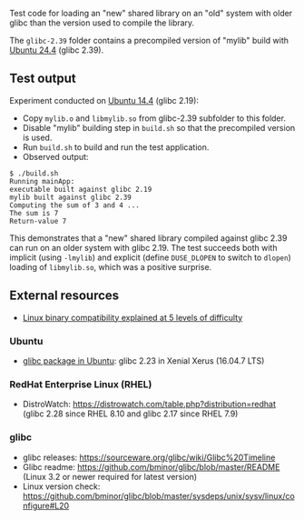 Test code for loading an "new" shared library on an "old" system with older glibc than the version used to compile the library.

The `glibc-2.39` folder contains a precompiled version of "mylib" build with [Ubuntu 24.4](https://releases.ubuntu.com/24.04/) (glibc 2.39).

## Test output
Experiment conducted on [Ubuntu 14.4](https://releases.ubuntu.com/14.04/) (glibc 2.19):
* Copy `mylib.o` and `libmylib.so` from glibc-2.39 subfolder to this folder.
* Disable "mylib" building step in `build.sh` so that the precompiled version is used.
* Run `build.sh` to build and run the test application.
* Observed output:
```
$ ./build.sh
Running mainApp:
executable built against glibc 2.19
mylib built against glibc 2.39
Computing the sum of 3 and 4 ...
The sum is 7
Return-value 7
``` 

This demonstrates that a "new" shared library compiled against glibc 2.39 can run on an older system with glibc 2.19. The test succeeds both with implicit (using `-lmylib`) and explicit (define `DUSE_DLOPEN` to switch to `dlopen`) loading of `libmylib.so`, which was a positive surprise.


## External resources
* [Linux binary compatibility explained at 5 levels of difficulty](https://ruvi-d.medium.com/linux-binary-compatibility-explained-at-5-levels-of-difficulty-ffeab6235fc8)

### Ubuntu
* [glibc package in Ubuntu](https://launchpad.net/ubuntu/+source/glibc): glibc 2.23 in Xenial Xerus (16.04.7 LTS)

### RedHat Enterprise Linux (RHEL)
* DistroWatch: https://distrowatch.com/table.php?distribution=redhat (glibc 2.28 since RHEL 8.10 and glibc 2.17 since RHEL 7.9)

### glibc
* glibc releases: https://sourceware.org/glibc/wiki/Glibc%20Timeline
* Glibc readme: https://github.com/bminor/glibc/blob/master/README (Linux 3.2 or newer required for latest version)
* Linux version check: https://github.com/bminor/glibc/blob/master/sysdeps/unix/sysv/linux/configure#L20

